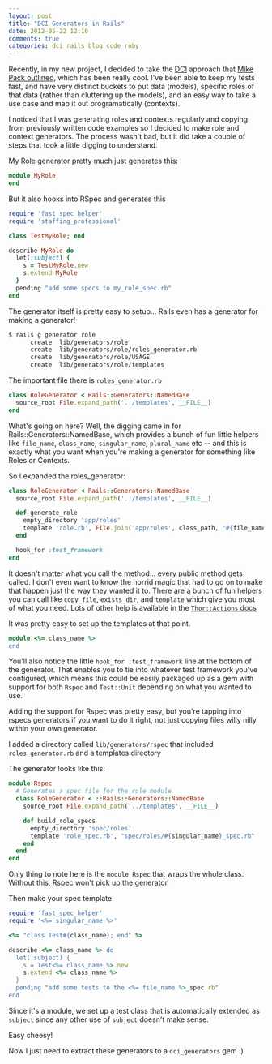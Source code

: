 ```yaml
---
layout: post
title: "DCI Generators in Rails"
date: 2012-05-22 12:10
comments: true
categories: dci rails blog code ruby
---
```


Recently, in my new project, I decided to take the [DCI](http://en.wikipedia.org/wiki/Data,_context_and_interaction) approach that [Mike Pack outlined](http://mikepackdev.com/blog_posts/24-the-right-way-to-code-dci-in-ruby), which has been really cool.  I've been able to keep my tests fast, and have very distinct buckets to put data (models), specific roles of that data (rather than cluttering up the models), and an easy way to take a use case and map it out programatically (contexts).  

I noticed that I was generating roles and contexts regularly and copying from previously written code examples so I decided to make role and context generators.  The process wasn't bad, but it did take a couple of steps that took a little digging to understand.

My Role generator pretty much just generates this:
``` ruby my_role.rb
module MyRole
end
```

But it also hooks into RSpec and generates this
``` ruby my_role_spec.rb
require 'fast_spec_helper'
require 'staffing_professional'

class TestMyRole; end

describe MyRole do
  let(:subject) {
    s = TestMyRole.new
    s.extend MyRole
  }
  pending "add some specs to my_role_spec.rb"
end
```

The generator itself is pretty easy to setup... Rails even has a generator for making a generator!

``` bash
$ rails g generator role
      create  lib/generators/role
      create  lib/generators/role/roles_generator.rb
      create  lib/generators/role/USAGE
      create  lib/generators/role/templates
```

The important file there is <code>roles_generator.rb</code>

``` ruby roles_generator.rb
class RoleGenerator < Rails::Generators::NamedBase
  source_root File.expand_path('../templates', __FILE__)
end
```

What's going on here?  Well, the digging came in for Rails::Generators::NamedBase, which provides a bunch of fun little helpers like <code>file_name</code>, <code>class_name</code>, <code>singular_name</code>, <code>plural_name</code> etc -- and this is exactly what you want when you're making a generator for something like Roles or Contexts.  

So I expanded the roles_generator:
``` ruby rails_generator.rb
class RoleGenerator < Rails::Generators::NamedBase
  source_root File.expand_path('../templates', __FILE__)

  def generate_role
    empty_directory 'app/roles'
    template 'role.rb', File.join('app/roles', class_path, "#{file_name}.rb")
  end

  hook_for :test_framework
end
```

It doesn't matter what you call the method... every public method gets called. I don't even want to know the horrid magic that had to go on to make that happen just the way they wanted it to.  There are a bunch of fun helpers you can call like <code>copy_file</code>, <code>exists_dir</code>, and <code>template</code> which give you most of what you need.  Lots of other help is available in the [<code>Thor::Actions</code> docs](http://textmate.rubyforge.org/thor/Thor/Actions.html)

It was pretty easy to set up the templates at that point. 

``` ruby templates/role.rb
module <%= class_name %>
end
```

You'll also notice the little <code>hook_for :test_framework</code> line at the bottom of the generator.  That enables you to tie into whatever test framework you've configured, which means this could be easily packaged up as a gem with support for both <code>Rspec</code> and <code>Test::Unit</code> depending on what you wanted to use.

Adding the support for Rspec was pretty easy, but you're tapping into rspecs generators if you want to do it right, not just copying files willy nilly within your own generator.

I added a directory called <code>lib/generators/rspec</code> that included <code>roles_generator.rb</code> and a templates directory

The generator looks like this:
``` ruby rspec/roles_generator.rb
module Rspec
  # Generates a spec file for the role module
  class RoleGenerator < ::Rails::Generators::NamedBase
    source_root File.expand_path('../templates', __FILE__)

    def build_role_specs
      empty_directory 'spec/roles'
      template 'role_spec.rb', "spec/roles/#{singular_name}_spec.rb"
    end
  end
end
```

Only thing to note here is the <code>module Rspec</code> that wraps the whole class.  Without this, Rspec won't pick up the generator.

Then make your spec template

``` ruby rspec/templates/role_spec.rb
require 'fast_spec_helper'
require '<%= singular_name %>'

<%= "class Test#{class_name}; end" %>

describe <%= class_name %> do
  let(:subject) {
    s = Test<%= class_name %>.new
    s.extend <%= class_name %>
  }
  pending "add some tests to the <%= file_name %>_spec.rb"
end
```

Since it's a module, we set up a test class that is automatically extended as <code>subject</code> since any other use of <code>subject</code> doesn't make sense.

Easy cheesy!  

Now I just need to extract these generators to a <code>dci_generators</code> gem :)
